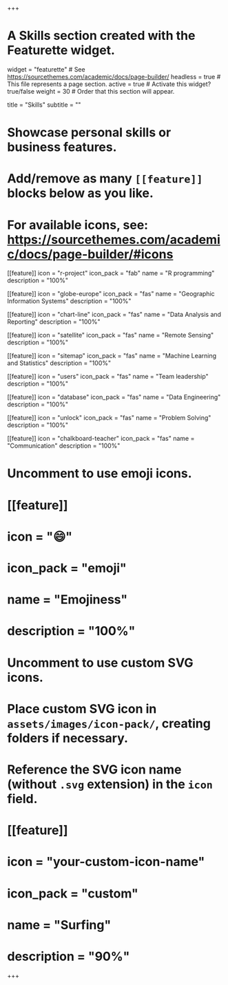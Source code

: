 +++
# A Skills section created with the Featurette widget.
widget = "featurette"  # See https://sourcethemes.com/academic/docs/page-builder/
headless = true  # This file represents a page section.
active = true  # Activate this widget? true/false
weight = 30  # Order that this section will appear.

title = "Skills"
subtitle = ""

# Showcase personal skills or business features.
# 
# Add/remove as many `[[feature]]` blocks below as you like.
# 
# For available icons, see: https://sourcethemes.com/academic/docs/page-builder/#icons

[[feature]]
  icon = "r-project"
  icon_pack = "fab"
  name = "R programming"
  description = "100%"
  
[[feature]]
  icon = "globe-europe"
  icon_pack = "fas"
  name = "Geographic Information Systems"
  description = "100%"
  
[[feature]]
  icon = "chart-line"
  icon_pack = "fas"
  name = "Data Analysis and Reporting"
  description = "100%"  
  
[[feature]]
  icon = "satellite"
  icon_pack = "fas"
  name = "Remote Sensing"
  description = "100%"  
  
[[feature]]
  icon = "sitemap"
  icon_pack = "fas"
  name = "Machine Learning and Statistics"
  description = "100%"
  
[[feature]]
  icon = "users"
  icon_pack = "fas"
  name = "Team leadership"
  description = "100%"
  
[[feature]]
  icon = "database"
  icon_pack = "fas"
  name = "Data Engineering"
  description = "100%"
  
  
[[feature]]
  icon = "unlock"
  icon_pack = "fas"
  name = "Problem Solving"
  description = "100%"
  
[[feature]]
  icon = "chalkboard-teacher"
  icon_pack = "fas"
  name = "Communication"
  description = "100%"


# Uncomment to use emoji icons.
# [[feature]]
#  icon = ":smile:"
#  icon_pack = "emoji"
#  name = "Emojiness"
#  description = "100%"  

# Uncomment to use custom SVG icons.
# Place custom SVG icon in `assets/images/icon-pack/`, creating folders if necessary.
# Reference the SVG icon name (without `.svg` extension) in the `icon` field.
# [[feature]]
#  icon = "your-custom-icon-name"
#  icon_pack = "custom"
#  name = "Surfing"
#  description = "90%"

+++
